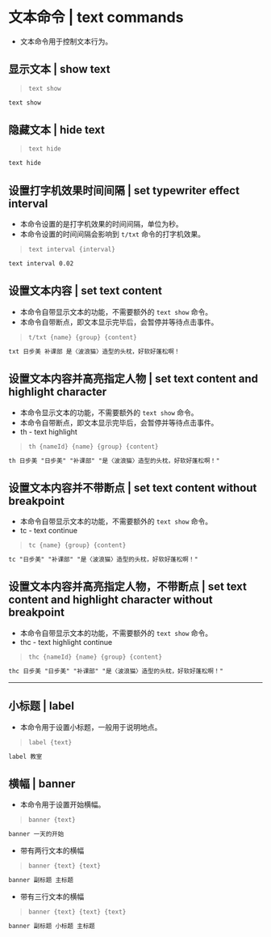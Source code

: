 # 文本命令 | text commands

- 文本命令用于控制文本行为。

## 显示文本 | show text

> `text show`

```txt
text show
```

## 隐藏文本 | hide text

> `text hide`

```txt
text hide
```

## 设置打字机效果时间间隔 | set typewriter effect interval

- 本命令设置的是打字机效果的时间间隔，单位为秒。
- 本命令设置的时间间隔会影响到 `t/txt` 命令的打字机效果。

> `text interval {interval}`

```txt
text interval 0.02
```

## 设置文本内容 | set text content

- 本命令自带显示文本的功能，不需要额外的 `text show` 命令。
- 本命令自带断点，即文本显示完毕后，会暂停并等待点击事件。

> `t/txt {name} {group} {content}`

```txt
txt 日步美 补课部 是〈波浪猫〉造型的头枕，好软好蓬松啊！
```

## 设置文本内容并高亮指定人物 | set text content and highlight character

- 本命令显示文本的功能，不需要额外的 `text show` 命令。
- 本命令自带断点，即文本显示完毕后，会暂停并等待点击事件。
- th - text highlight

> `th {nameId} {name} {group} {content}`

```txt
th 日步美 "日步美" "补课部" "是〈波浪猫〉造型的头枕，好软好蓬松啊！"
```

## 设置文本内容并不带断点 | set text content without breakpoint

- 本命令自带显示文本的功能，不需要额外的 `text show` 命令。
- tc - text continue

> `tc {name} {group} {content}`

```txt
tc "日步美" "补课部" "是〈波浪猫〉造型的头枕，好软好蓬松啊！"
```

## 设置文本内容并高亮指定人物，不带断点 | set text content and highlight character without breakpoint

- 本命令自带显示文本的功能，不需要额外的 `text show` 命令。
- thc - text highlight continue

> `thc {nameId} {name} {group} {content}`

```txt
thc 日步美 "日步美" "补课部" "是〈波浪猫〉造型的头枕，好软好蓬松啊！"
```

---

## 小标题 | label

- 本命令用于设置小标题，一般用于说明地点。

> `label {text}`

```txt
label 教室
```

## 横幅 | banner

- 本命令用于设置开始横幅。

> `banner {text}`

```txt
banner 一天的开始
```

- 带有两行文本的横幅

> `banner {text} {text}`

```txt
banner 副标题 主标题
```

- 带有三行文本的横幅

> `banner {text} {text} {text}`

```txt
banner 副标题 小标题 主标题
```
